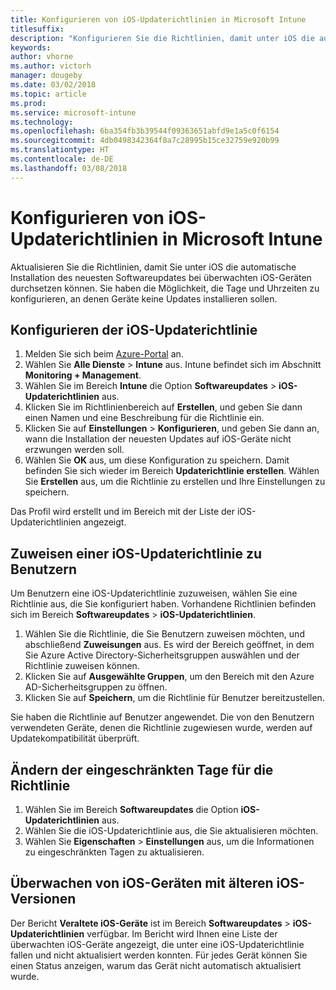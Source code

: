 ```yaml
---
title: Konfigurieren von iOS-Updaterichtlinien in Microsoft Intune
titlesuffix: 
description: "Konfigurieren Sie die Richtlinien, damit unter iOS die automatische Installation des neuesten Softwareupdates bei überwachten iOS-Geräten durchgesetzt werden kann."
keywords: 
author: vhorne
ms.author: victorh
manager: dougeby
ms.date: 03/02/2018
ms.topic: article
ms.prod: 
ms.service: microsoft-intune
ms.technology: 
ms.openlocfilehash: 6ba354fb3b39544f09363651abfd9e1a5c0f6154
ms.sourcegitcommit: 4db0498342364f8a7c28995b15ce32759e920b99
ms.translationtype: HT
ms.contentlocale: de-DE
ms.lasthandoff: 03/08/2018
---
```

# <a name="configure-ios-update-policies-in-microsoft-intune"></a>Konfigurieren von iOS-Updaterichtlinien in Microsoft Intune
Aktualisieren Sie die Richtlinien, damit Sie unter iOS die automatische Installation des neuesten Softwareupdates bei überwachten iOS-Geräten durchsetzen können. Sie haben die Möglichkeit, die Tage und Uhrzeiten zu konfigurieren, an denen Geräte keine Updates installieren sollen.

## <a name="configure-the-ios-update-policy"></a>Konfigurieren der iOS-Updaterichtlinie
1. Melden Sie sich beim [Azure-Portal](https://portal.azure.com) an.
2. Wählen Sie **Alle Dienste** > **Intune** aus. Intune befindet sich im Abschnitt **Monitoring + Management**.
2. Wählen Sie im Bereich **Intune** die Option **Softwareupdates** > **iOS-Updaterichtlinien** aus.
4. Klicken Sie im Richtlinienbereich auf **Erstellen**, und geben Sie dann einen Namen und eine Beschreibung für die Richtlinie ein.
5. Klicken Sie auf **Einstellungen** > **Konfigurieren**, und geben Sie dann an, wann die Installation der neuesten Updates auf iOS-Geräte nicht erzwungen werden soll.
6. Wählen Sie **OK** aus, um diese Konfiguration zu speichern. Damit befinden Sie sich wieder im Bereich **Updaterichtlinie erstellen**. Wählen Sie **Erstellen** aus, um die Richtlinie zu erstellen und Ihre Einstellungen zu speichern.

Das Profil wird erstellt und im Bereich mit der Liste der iOS-Updaterichtlinien angezeigt.

## <a name="assign-an-ios-update-policy-to-users"></a>Zuweisen einer iOS-Updaterichtlinie zu Benutzern
Um Benutzern eine iOS-Updaterichtlinie zuzuweisen, wählen Sie eine Richtlinie aus, die Sie konfiguriert haben. Vorhandene Richtlinien befinden sich im Bereich **Softwareupdates** > **iOS-Updaterichtlinien**.
1. Wählen Sie die Richtlinie, die Sie Benutzern zuweisen möchten, und abschließend **Zuweisungen** aus. Es wird der Bereich geöffnet, in dem Sie Azure Active Directory-Sicherheitsgruppen auswählen und der Richtlinie zuweisen können.
2. Klicken Sie auf **Ausgewählte Gruppen**, um den Bereich mit den Azure AD-Sicherheitsgruppen zu öffnen.
3. Klicken Sie auf **Speichern**, um die Richtlinie für Benutzer bereitzustellen.

Sie haben die Richtlinie auf Benutzer angewendet. Die von den Benutzern verwendeten Geräte, denen die Richtlinie zugewiesen wurde, werden auf Updatekompatibilität überprüft.

## <a name="change-the-restricted-days-for-the-policy"></a>Ändern der eingeschränkten Tage für die Richtlinie
1. Wählen Sie im Bereich **Softwareupdates** die Option **iOS-Updaterichtlinien** aus.
2. Wählen Sie die iOS-Updaterichtlinie aus, die Sie aktualisieren möchten.
3. Wählen Sie **Eigenschaften** > **Einstellungen** aus, um die Informationen zu eingeschränkten Tagen zu aktualisieren.

## <a name="monitor-ios-devices-with-older-ios-versions"></a>Überwachen von iOS-Geräten mit älteren iOS-Versionen
<!-- 1352223 -->
Der Bericht **Veraltete iOS-Geräte** ist im Bereich **Softwareupdates** > **iOS-Updaterichtlinien** verfügbar. Im Bericht wird Ihnen eine Liste der überwachten iOS-Geräte angezeigt, die unter eine iOS-Updaterichtlinie fallen und nicht aktualisiert werden konnten. Für jedes Gerät können Sie einen Status anzeigen, warum das Gerät nicht automatisch aktualisiert wurde.
